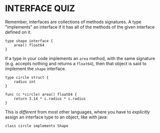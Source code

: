 # INTERFACE QUIZ

Remember, interfaces are collections of methods signatures. A type "implements" an interface if it has all of the methods of the given interface defined on it.

```
type shape interface {
    area() float64
}
```

If a type in your code implements an `area` method, with the same signature (e.g. accepts nothing and returns a `float64`), then that object is said to implement the `shape` interface.

```
type circle struct {
    radius int
}

func (c *circle) area() float64 {
    return 3.14 * c.radius * c.radius
}
```

This is _different_ from most other languages, where you have to _explicitly_ assign an interface type to an object, like with java:

    class circle implements Shape
